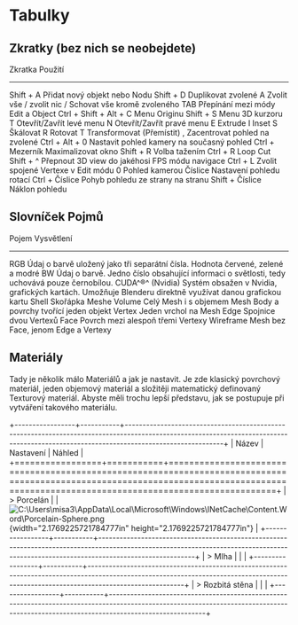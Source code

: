 # Tabulky

## Zkratky (bez nich se neobejdete)

  Zkratka                  Použití
------------------------ ------------------------------------------------
  Shift + A                Přidat nový objekt nebo Nodu
  Shift + D                Duplikovat zvolené
  A                        Zvolit vše / zvolit nic
  /                        Schovat vše kromě zvoleného
  TAB                      Přepínání mezi módy Edit a Object
  Ctrl + Shift + Alt + C   Menu Originu
  Shift + S                Menu 3D kurzoru
  T                        Otevřít/Zavřít levé menu
  N                        Otevřít/Zavřít pravé menu
  E                        Extrude
  I                        Inset
  S                        Škálovat
  R                        Rotovat
  T                        Transformovat (Přemístit)
  ,                        Zacentrovat pohled na zvolené
  Ctrl + Alt + 0           Nastavit pohled kamery na současný pohled
  Ctrl + Mezerník          Maximalizovat okno
  Shift + R                Volba tažením
  Ctrl + R                 Loop Cut
  Shift + \^               Přepnout 3D view do jakéhosi FPS módu navigace
  Ctrl + L                 Zvolit spojené Vertexe v Edit módu
  0                        Pohled kamerou
  Číslice                  Nastavení pohledu rotací
  Ctrl + Číslice           Pohyb pohledu ze strany na stranu
  Shift + Číslice          Náklon pohledu

## Slovníček Pojmů

  Pojem              Vysvětlení
------------------ --------------------------------------------------------------------------------------------------------
  RGB                Údaj o barvě uložený jako tři separátní čísla. Hodnota červené, zelené a modré
  BW                 Údaj o barvě. Jedno číslo obsahující informaci o světlosti, tedy uchovává pouze černobílou.
  CUDA^®^ (Nvidia)   Systém obsažen v Nvidia, grafických kartách. Umožňuje Blenderu direktně využívat danou grafickou kartu
  Shell              Skořápka Meshe
  Volume             Celý Mesh i s objemem
  Mesh               Body a povrchy tvořící jeden objekt
  Vertex             Jeden vrchol na Mesh
  Edge               Spojnice dvou Vertexů
  Face               Povrch mezi alespoň třemi Vertexy
  Wireframe          Mesh bez Face, jenom Edge a Vertexy

## Materiály

Tady je několik málo Materiálů a jak je nastavit. Je zde klasický povrchový materiál, jeden objemový materiál a složitěji matematický definovaný Texturový materiál. Abyste měli trochu lepší představu, jak se postupuje při vytváření takového materiálu.

+-----------------+-----------+---------------------------------------------------------------------------------------------------------------------------------------------------------------------------------------+
| Název           | Nastavení | Náhled                                                                                                                                                                                |
+=================+===========+=======================================================================================================================================================================================+
| > Porcelán      |           | ![C:\\Users\\misa3\\AppData\\Local\\Microsoft\\Windows\\INetCache\\Content.Word\\Porcelain-Sphere.png](media/image27.png){width="2.1769225721784777in" height="2.1769225721784777in"} |
+-----------------+-----------+---------------------------------------------------------------------------------------------------------------------------------------------------------------------------------------+
| > Mlha          |           |                                                                                                                                                                                       |
+-----------------+-----------+---------------------------------------------------------------------------------------------------------------------------------------------------------------------------------------+
| > Rozbitá stěna |           |                                                                                                                                                                                       |
+-----------------+-----------+---------------------------------------------------------------------------------------------------------------------------------------------------------------------------------------+